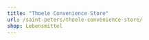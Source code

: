 ```yaml
---
title: "Thoele Convenience Store"
url: /saint-peters/thoele-convenience-store/
shop: Lebensmittel
---
```

